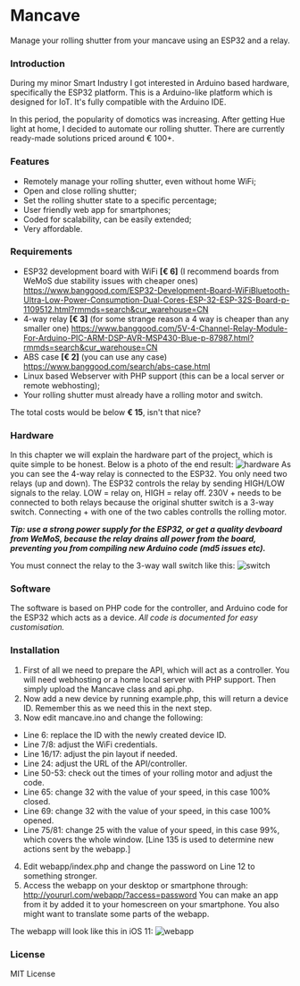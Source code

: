 # Mancave
Manage your rolling shutter from your mancave using an ESP32 and a relay.

### Introduction
During my minor Smart Industry I got interested in Arduino based hardware, specifically the ESP32 platform. This is a Arduino-like platform which is designed for IoT. It's fully compatible with the Arduino IDE.

In this period, the popularity of domotics was increasing. After getting Hue light at home, I decided to automate our rolling shutter. There are currently ready-made solutions priced around € 100+.

### Features
- Remotely manage your rolling shutter, even without home WiFi;
- Open and close rolling shutter;
- Set the rolling shutter state to a specific percentage;
- User friendly web app for smartphones; 
- Coded for scalability, can be easily extended;
- Very affordable.

### Requirements
- ESP32 development board with WiFi **[€ 6]** (I recommend boards from WeMoS due stability issues with cheaper ones)
https://www.banggood.com/ESP32-Development-Board-WiFiBluetooth-Ultra-Low-Power-Consumption-Dual-Cores-ESP-32-ESP-32S-Board-p-1109512.html?rmmds=search&cur_warehouse=CN
- 4-way relay **[€ 3]** (for some strange reason a 4 way is cheaper than any smaller one)
https://www.banggood.com/5V-4-Channel-Relay-Module-For-Arduino-PIC-ARM-DSP-AVR-MSP430-Blue-p-87987.html?rmmds=search&cur_warehouse=CN
- ABS case **[€ 2]** (you can use any case)
https://www.banggood.com/search/abs-case.html
- Linux based Webserver with PHP support (this can be a local server or remote webhosting);
- Your rolling shutter must already have a rolling motor and switch.

The total costs would be below **€ 15**, isn't that nice?

### Hardware
In this chapter we will explain the hardware part of the project, which is quite simple to be honest. Below is a photo of the end result:
![hardware](https://i.imgur.com/bCHh407.jpg)
As you can see the 4-way relay is connected to the ESP32. You only need two relays (up and down). The ESP32 controls the relay by sending HIGH/LOW signals to the relay. LOW = relay on, HIGH = relay off. 230V + needs to be connected to both relays because the original shutter switch is a 3-way switch. Connecting + with one of the two cables controlls the rolling motor.

***Tip: use a strong power supply for the ESP32, or get a quality devboard from WeMoS, because the relay drains all power from the board, preventing you from compiling new Arduino code (md5 issues etc).***

You must connect the relay to the 3-way wall switch like this:
![switch](https://i.imgur.com/dMwwKW7.jpg)

### Software
The software is based on PHP code for the controller, and Arduino code for the ESP32 which acts as a device.
*All code is documented for easy customisation.*

### Installation
1. First of all we need to prepare the API, which will act as a controller. You will need webhosting or a home local server with PHP support. Then simply upload the Mancave class and api.php.
2. Now add a new device by running example.php, this will return a device ID. Remember this as we need this in the next step.
3. Now edit mancave.ino and change the following:
- Line 6: replace the ID with the newly created device ID.
- Line 7/8: adjust the WiFi credentials.
- Line 16/17: adjust the pin layout if needed.
- Line 24: adjust the URL of the API/controller.
- Line 50-53: check out the times of your rolling motor and adjust the code.
- Line 65: change 32 with the value of your speed, in this case 100% closed.
- Line 69: change 32 with the value of your speed, in this case 100% opened.
- Line 75/81: change 25 with the value of your speed, in this case 99%, which covers the whole window.
[Line 135 is used to determine new actions sent by the webapp.]
4. Edit webapp/index.php and change the password on Line 12 to something stronger.
5. Access the webapp on your desktop or smartphone through: http://yoururl.com/webapp/?access=password
You can make an app from it by added it to your homescreen on your smartphone. You also might want to translate some parts of the webapp.

The webapp will look like this in iOS 11:
![webapp](https://i.imgur.com/9a733.jpg)

### License
MIT License
